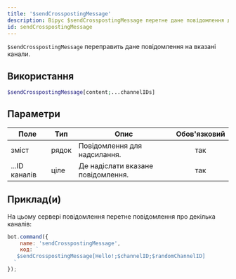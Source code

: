 ```yaml
---
title: '$sendCrosspostingMessage'
description: Вірус $sendCrosspostingMessage перетне дане повідомлення для заданих каналів.
id: sendCrosspostingMessage
---
```


`$sendCrosspostingMessage` переправить дане повідомлення на вказані канали.

## Використання

```php
$sendCrosspostingMessage[content;...channelIDs]
```

## Параметри

| Поле          | Тип   | Опис                               | Обов'язковий |
| ------------- | ----- | ---------------------------------- |:------------:|
| зміст         | рядок | Повідомлення для надсилання.       |     так      |
| ...ID каналів | ціле  | Де надіслати вказане повідомлення. |     так      |

## Приклад(и)

На цьому сервері повідомлення перетне повідомлення про декілька каналів:

```javascript
bot.command({
    name: 'sendCrosspostingMessage',
    код: `
   $sendCrosspostingMessage[Hello!;$channelID;$randomChannelID]
  `
});
```

